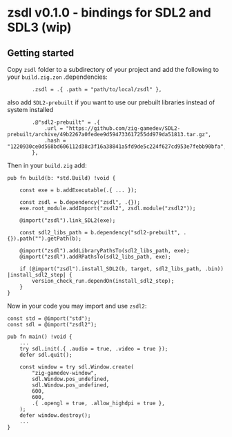 # zsdl v0.1.0 - bindings for SDL2 and SDL3 (wip)

## Getting started

Copy `zsdl` folder to a subdirectory of your project and add the following to your `build.zig.zon` .dependencies:
```zig
        .zsdl = .{ .path = "path/to/local/zsdl" },
```
also add `SDL2-prebuilt` if you want to use our prebuilt libraries instead of system installed
```zig
        .@"sdl2-prebuilt" = .{
            .url = "https://github.com/zig-gamedev/SDL2-prebuilt/archive/49b2267a0fedee9d594733617255dd979da51813.tar.gz",
            .hash = "1220930ce0d568bd606112d38c3f16a38841a5fd9de5c224f627cd953e7febb90bfa",
        },
```

Then in your `build.zig` add:

```zig
pub fn build(b: *std.Build) !void {

    const exe = b.addExecutable(.{ ... });

    const zsdl = b.dependency("zsdl", .{});
    exe.root_module.addImport("zsdl2", zsdl.module("zsdl2"));

    @import("zsdl").link_SDL2(exe);

    const sdl2_libs_path = b.dependency("sdl2-prebuilt", .{}).path("").getPath(b);

    @import("zsdl").addLibraryPathsTo(sdl2_libs_path, exe);
    @import("zsdl").addRPathsTo(sdl2_libs_path, exe);

    if (@import("zsdl").install_SDL2(b, target, sdl2_libs_path, .bin)) |install_sdl2_step| {
        version_check_run.dependOn(install_sdl2_step);
    }
}
```

Now in your code you may import and use `zsdl2`:

```zig
const std = @import("std");
const sdl = @import("zsdl2");

pub fn main() !void {
    ...
    try sdl.init(.{ .audio = true, .video = true });
    defer sdl.quit();

    const window = try sdl.Window.create(
        "zig-gamedev-window",
        sdl.Window.pos_undefined,
        sdl.Window.pos_undefined,
        600,
        600,
        .{ .opengl = true, .allow_highdpi = true },
    );
    defer window.destroy();
    ...
}
```

